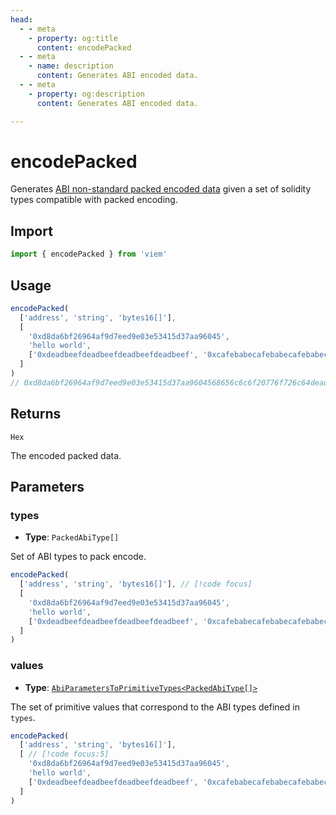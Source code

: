 ```yaml
---
head:
  - - meta
    - property: og:title
      content: encodePacked
  - - meta
    - name: description
      content: Generates ABI encoded data.
  - - meta
    - property: og:description
      content: Generates ABI encoded data.

---
```


# encodePacked

Generates [ABI non-standard packed encoded data](https://docs.soliditylang.org/en/v0.8.18/abi-spec.html#non-standard-packed-mode) given a set of solidity types compatible with packed encoding.

## Import

```ts
import { encodePacked } from 'viem'
```

## Usage

```ts
encodePacked(
  ['address', 'string', 'bytes16[]'], 
  [
    '0xd8da6bf26964af9d7eed9e03e53415d37aa96045', 
    'hello world',
    ['0xdeadbeefdeadbeefdeadbeefdeadbeef', '0xcafebabecafebabecafebabecafebabe']
  ]
)
// 0xd8da6bf26964af9d7eed9e03e53415d37aa9604568656c6c6f20776f726c64deadbeefdeadbeefdeadbeefdeadbeef00000000000000000000000000000000cafebabecafebabecafebabecafebabe00000000000000000000000000000000
```

## Returns

`Hex`

The encoded packed data.

## Parameters

### types

- **Type**: `PackedAbiType[]`

Set of ABI types to pack encode.

```ts
encodePacked(
  ['address', 'string', 'bytes16[]'], // [!code focus]
  [
    '0xd8da6bf26964af9d7eed9e03e53415d37aa96045', 
    'hello world',
    ['0xdeadbeefdeadbeefdeadbeefdeadbeef', '0xcafebabecafebabecafebabecafebabe']
  ]
)
```

### values

- **Type**: [`AbiParametersToPrimitiveTypes<PackedAbiType[]>`](/docs/glossary/terms#abiparameterstoprimitivetypes)

The set of primitive values that correspond to the ABI types defined in `types`.

```ts
encodePacked(
  ['address', 'string', 'bytes16[]'],
  [ // [!code focus:5]
    '0xd8da6bf26964af9d7eed9e03e53415d37aa96045', 
    'hello world',
    ['0xdeadbeefdeadbeefdeadbeefdeadbeef', '0xcafebabecafebabecafebabecafebabe']
  ]
)
```